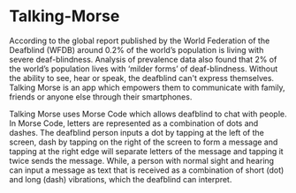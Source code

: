 # Talking-Morse
According to the global report published by the World Federation of the Deafblind (WFDB) around 0.2% of the world’s population is living with severe deaf-blindness. Analysis of prevalence data also found that 2% of the world’s population lives with ‘milder forms’ of deaf-blindness. Without the ability to see, hear or speak, the deafblind can't express themselves. Talking Morse is an app which empowers them to communicate with family, friends or anyone else through their smartphones.

Talking Morse uses Morse Code which allows deafblind to chat with people. In Morse Code, letters are represented as a combination of dots and dashes. The deafblind person inputs a dot by tapping at the left of the screen, dash by tapping on the right of the screen to form a message and tapping at the right edge will separate letters of the message and tapping it twice sends the message. While, a person with normal sight and hearing can input a message as text that is received as a combination of short (dot) and long (dash) vibrations, which the deafblind can interpret.
